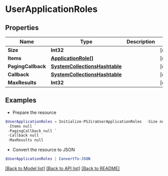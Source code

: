 # UserApplicationRoles
## Properties

Name | Type | Description | Notes
------------ | ------------- | ------------- | -------------
**Size** | **Int32** |  | [optional] 
**Items** | [**ApplicationRole[]**](ApplicationRole.md) |  | [optional] 
**PagingCallback** | [**SystemCollectionsHashtable**](.md) |  | [optional] 
**Callback** | [**SystemCollectionsHashtable**](.md) |  | [optional] 
**MaxResults** | **Int32** |  | [optional] 

## Examples

- Prepare the resource
```powershell
$UserApplicationRoles = Initialize-PSJiraUserApplicationRoles  -Size null `
 -Items null `
 -PagingCallback null `
 -Callback null `
 -MaxResults null
```

- Convert the resource to JSON
```powershell
$UserApplicationRoles | ConvertTo-JSON
```

[[Back to Model list]](../README.md#documentation-for-models) [[Back to API list]](../README.md#documentation-for-api-endpoints) [[Back to README]](../README.md)

